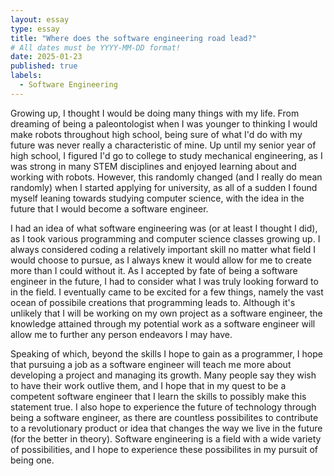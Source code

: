 ```yaml
---
layout: essay
type: essay
title: "Where does the software engineering road lead?"
# All dates must be YYYY-MM-DD format!
date: 2025-01-23
published: true
labels:
  - Software Engineering
---
```


Growing up, I thought I would be doing many things with my life. From dreaming of being a paleontologist when I was younger to thinking I would make robots throughout high school, being sure of what I'd do with my future was never really a characteristic of mine. Up until my senior year of high school, I figured I'd go to college to study mechanical engineering, as I was strong in many STEM disciplines and enjoyed learning about and working with robots. However, this randomly changed (and I really do mean randomly) when I started applying for university, as all of a sudden I found myself leaning towards studying computer science, with the idea in the future that I would become a software engineer. 

I had an idea of what software engineering was (or at least I thought I did), as I took various programming and computer science classes growing up. I always considered coding a relatively important skill no matter what field I would choose to pursue, as I always knew it would allow for me to create more than I could without it. As I accepted by fate of being a software engineer in the future, I had to consider what I was truly looking forward to in the field. I eventually came to be excited for a few things, namely the vast ocean of possibile creations that programming leads to. Although it's unlikely that I will be working on my own project as a software engineer, the knowledge attained through my potential work as a software engineer will allow me to further any person endeavors I may have.

Speaking of which, beyond the skills I hope to gain as a programmer, I hope that pursuing a job as a software engineer will teach me more about developing a project and managing its growth. Many people say they wish to have their work outlive them, and I hope that in my quest to be a competent software engineer that I learn the skills to possibly make this statement true. I also hope to experience the future of technology through being a software engineer, as there are countless possibilites to contribute to a revolutionary product or idea that changes the way we live in the future (for the better in theory). Software engineering is a field with a wide variety of possibilities, and I hope to experience these possibilites in my pursuit of being one.
